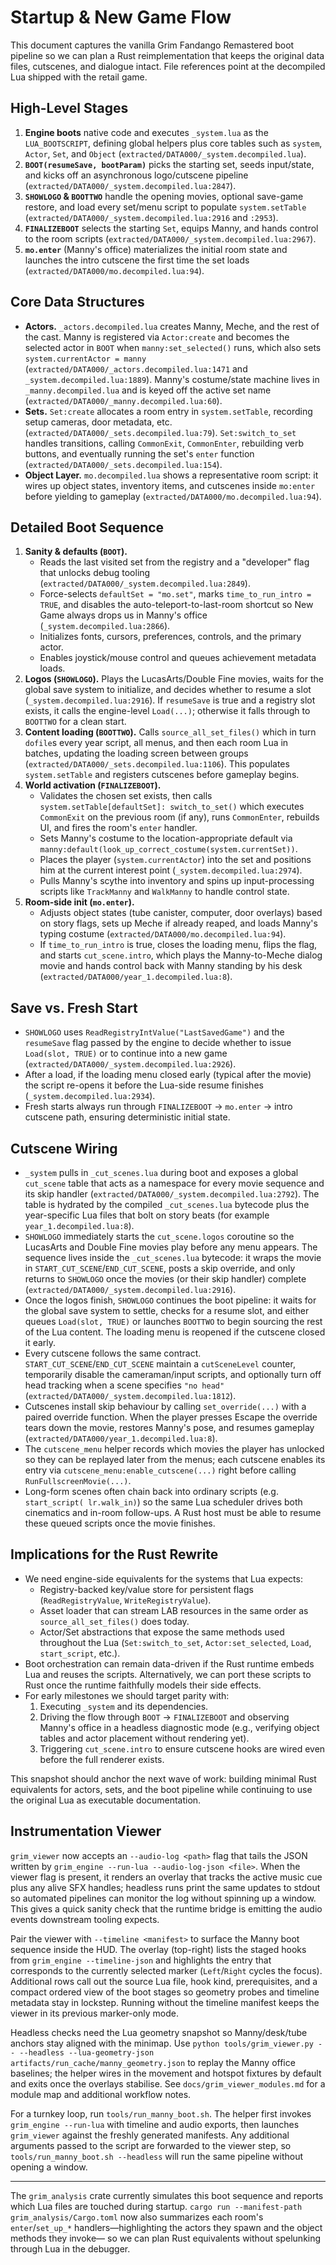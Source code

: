 # Startup & New Game Flow

This document captures the vanilla Grim Fandango Remastered boot pipeline so we
can plan a Rust reimplementation that keeps the original data files, cutscenes,
and dialogue intact. File references point at the decompiled Lua shipped with
the retail game.

## High-Level Stages
1. **Engine boots** native code and executes `_system.lua` as the
   `LUA_BOOTSCRIPT`, defining global helpers plus core tables such as `system`,
   `Actor`, `Set`, and `Object` (`extracted/DATA000/_system.decompiled.lua`).
2. **`BOOT(resumeSave, bootParam)`** picks the starting set, seeds input/state,
   and kicks off an asynchronous logo/cutscene pipeline
   (`extracted/DATA000/_system.decompiled.lua:2847`).
3. **`SHOWLOGO` & `BOOTTWO`** handle the opening movies, optional save-game
   restore, and load every set/menu script to populate `system.setTable`
   (`extracted/DATA000/_system.decompiled.lua:2916` and `:2953`).
4. **`FINALIZEBOOT`** selects the starting `Set`, equips Manny, and hands
   control to the room scripts (`extracted/DATA000/_system.decompiled.lua:2967`).
5. **`mo.enter`** (Manny's office) materializes the initial room state and
   launches the intro cutscene the first time the set loads
   (`extracted/DATA000/mo.decompiled.lua:94`).

## Core Data Structures
- **Actors.** `_actors.decompiled.lua` creates Manny, Meche, and the rest of the
  cast. Manny is registered via `Actor:create` and becomes the selected actor in
  `BOOT` when `manny:set_selected()` runs, which also sets
  `system.currentActor = manny` (`extracted/DATA000/_actors.decompiled.lua:1471`
  and `_system.decompiled.lua:1889`). Manny's costume/state machine lives in
  `_manny.decompiled.lua` and is keyed off the active set name
  (`extracted/DATA000/_manny.decompiled.lua:60`).
- **Sets.** `Set:create` allocates a room entry in `system.setTable`, recording
  setup cameras, door metadata, etc. (`extracted/DATA000/_sets.decompiled.lua:79`).
  `Set:switch_to_set` handles transitions, calling `CommonExit`, `CommonEnter`,
  rebuilding verb buttons, and eventually running the set's `enter` function
  (`extracted/DATA000/_sets.decompiled.lua:154`).
- **Object Layer.** `mo.decompiled.lua` shows a representative room script:
  it wires up object states, inventory items, and cutscenes inside `mo:enter`
  before yielding to gameplay (`extracted/DATA000/mo.decompiled.lua:94`).

## Detailed Boot Sequence
1. **Sanity & defaults (`BOOT`).**
   - Reads the last visited set from the registry and a "developer" flag that
     unlocks debug tooling (`extracted/DATA000/_system.decompiled.lua:2849`).
   - Force-selects `defaultSet = "mo.set"`, marks `time_to_run_intro = TRUE`,
     and disables the auto-teleport-to-last-room shortcut so New Game always
     drops us in Manny's office (`_system.decompiled.lua:2866`).
   - Initializes fonts, cursors, preferences, controls, and the primary actor.
   - Enables joystick/mouse control and queues achievement metadata loads.
2. **Logos (`SHOWLOGO`).** Plays the LucasArts/Double Fine movies, waits for
   the global save system to initialize, and decides whether to resume a slot
   (`_system.decompiled.lua:2916`). If `resumeSave` is true and a registry slot
   exists, it calls the engine-level `Load(...)`; otherwise it falls through to
   `BOOTTWO` for a clean start.
3. **Content loading (`BOOTTWO`).** Calls `source_all_set_files()` which in turn
   `dofile`s every year script, all menus, and then each room Lua in batches,
   updating the loading screen between groups
   (`extracted/DATA000/_sets.decompiled.lua:1106`). This populates
   `system.setTable` and registers cutscenes before gameplay begins.
4. **World activation (`FINALIZEBOOT`).**
   - Validates the chosen set exists, then calls `system.setTable[defaultSet]:
     switch_to_set()` which executes `CommonExit` on the previous room (if any),
     runs `CommonEnter`, rebuilds UI, and fires the room's `enter` handler.
   - Sets Manny's costume to the location-appropriate default via
     `manny:default(look_up_correct_costume(system.currentSet))`.
   - Places the player (`system.currentActor`) into the set and positions him at
     the current interest point (`_system.decompiled.lua:2974`).
   - Pulls Manny's scythe into inventory and spins up input-processing scripts
     like `TrackManny` and `WalkManny` to handle control state.
5. **Room-side init (`mo.enter`).**
   - Adjusts object states (tube canister, computer, door overlays) based on
     story flags, sets up Meche if already reaped, and loads Manny's typing
     costume (`extracted/DATA000/mo.decompiled.lua:94`).
   - If `time_to_run_intro` is true, closes the loading menu, flips the flag, and
     starts `cut_scene.intro`, which plays the Manny-to-Meche dialog movie and
     hands control back with Manny standing by his desk
     (`extracted/DATA000/year_1.decompiled.lua:8`).

## Save vs. Fresh Start
- `SHOWLOGO` uses `ReadRegistryIntValue("LastSavedGame")` and the `resumeSave`
  flag passed by the engine to decide whether to issue `Load(slot, TRUE)` or to
  continue into a new game (`extracted/DATA000/_system.decompiled.lua:2926`).
- After a load, if the loading menu closed early (typical after the movie) the
  script re-opens it before the Lua-side resume finishes (`_system.decompiled.lua:2934`).
- Fresh starts always run through `FINALIZEBOOT` → `mo.enter` → intro cutscene
  path, ensuring deterministic initial state.

## Cutscene Wiring
- `_system` pulls in `_cut_scenes.lua` during boot and exposes a global
  `cut_scene` table that acts as a namespace for every movie sequence and its
  skip handler (`extracted/DATA000/_system.decompiled.lua:2792`). The table is
  hydrated by the compiled `_cut_scenes.lua` bytecode plus the year-specific Lua
  files that bolt on story beats (for example `year_1.decompiled.lua:8`).
- `SHOWLOGO` immediately starts the `cut_scene.logos` coroutine so the LucasArts
  and Double Fine movies play before any menu appears. The sequence lives inside
  the `_cut_scenes.lua` bytecode: it wraps the movie in
  `START_CUT_SCENE`/`END_CUT_SCENE`, posts a skip override, and only returns to
  `SHOWLOGO` once the movies (or their skip handler) complete
  (`extracted/DATA000/_system.decompiled.lua:2916`).
- Once the logos finish, `SHOWLOGO` continues the boot pipeline: it waits for
  the global save system to settle, checks for a resume slot, and either queues
  `Load(slot, TRUE)` or launches `BOOTTWO` to begin sourcing the rest of the Lua
  content. The loading menu is reopened if the cutscene closed it early.
- Every cutscene follows the same contract. `START_CUT_SCENE`/`END_CUT_SCENE`
  maintain a `cutSceneLevel` counter, temporarily disable the cameraman/input
  scripts, and optionally turn off head tracking when a scene specifies
  `"no head"` (`extracted/DATA000/_system.decompiled.lua:1812`).
- Cutscenes install skip behaviour by calling `set_override(...)` with a paired
  override function. When the player presses Escape the override tears down the
  movie, restores Manny's pose, and resumes gameplay (`extracted/DATA000/year_1.decompiled.lua:8`).
- The `cutscene_menu` helper records which movies the player has unlocked so
  they can be replayed later from the menus; each cutscene enables its entry via
  `cutscene_menu:enable_cutscene(...)` right before calling
  `RunFullscreenMovie(...)`.
- Long-form scenes often chain back into ordinary scripts (e.g. `start_script(
  lr.walk_in)`) so the same Lua scheduler drives both cinematics and in-room
  follow-ups. A Rust host must be able to resume these queued scripts once the
  movie finishes.

## Implications for the Rust Rewrite
- We need engine-side equivalents for the systems that Lua expects:
  - Registry-backed key/value store for persistent flags (`ReadRegistryValue`,
    `WriteRegistryValue`).
  - Asset loader that can stream LAB resources in the same order as
    `source_all_set_files()` does today.
  - Actor/Set abstractions that expose the same methods used throughout the Lua
    (`Set:switch_to_set`, `Actor:set_selected`, `Load`, `start_script`, etc.).
- Boot orchestration can remain data-driven if the Rust runtime embeds Lua and
  reuses the scripts. Alternatively, we can port these scripts to Rust once the
  runtime faithfully models their side effects.
- For early milestones we should target parity with:
  1. Executing `_system` and its dependencies.
  2. Driving the flow through `BOOT` → `FINALIZEBOOT` and observing Manny's
     office in a headless diagnostic mode (e.g., verifying object tables and
     actor placement without rendering yet).
  3. Triggering `cut_scene.intro` to ensure cutscene hooks are wired even before
     the full renderer exists.

This snapshot should anchor the next wave of work: building minimal Rust
equivalents for actors, sets, and the boot pipeline while continuing to use the
original Lua as executable documentation.

## Instrumentation Viewer

`grim_viewer` now accepts an `--audio-log <path>` flag that tails the JSON
written by `grim_engine --run-lua --audio-log-json <file>`. When the viewer flag
is present, it renders an overlay that tracks the active music cue plus any
alive SFX handles; headless runs print the same updates to stdout so automated
pipelines can monitor the log without spinning up a window. This gives a quick
sanity check that the runtime bridge is emitting the audio events downstream
tooling expects.

Pair the viewer with `--timeline <manifest>` to surface the Manny boot sequence
inside the HUD. The overlay (top-right) lists the staged hooks from
`grim_engine --timeline-json` and highlights the entry that corresponds to the
currently selected marker (`Left`/`Right` cycles the focus). Additional rows
call out the source Lua file, hook kind, prerequisites, and a compact ordered
view of the boot stages so geometry probes and timeline metadata stay in lockstep.
Running without the timeline manifest keeps the viewer in its previous
marker-only mode.

Headless checks need the Lua geometry snapshot so Manny/desk/tube anchors stay
aligned with the minimap. Use `python tools/grim_viewer.py -- --headless
--lua-geometry-json artifacts/run_cache/manny_geometry.json` to replay the
Manny office baselines; the helper wires in the movement and hotspot fixtures by
default and exits once the overlays stabilise. See `docs/grim_viewer_modules.md`
for a module map and additional workflow notes.

For a turnkey loop, run `tools/run_manny_boot.sh`. The helper first invokes
`grim_engine --run-lua` with timeline and audio exports, then launches
`grim_viewer` against the freshly generated manifests. Any additional arguments
passed to the script are forwarded to the viewer step, so `tools/run_manny_boot.sh --headless`
will run the same pipeline without opening a window.


---

The `grim_analysis` crate currently simulates this boot sequence and reports
which Lua files are touched during startup. `cargo run --manifest-path
grim_analysis/Cargo.toml` now also summarizes each room's `enter`/`set_up_*`
handlers—highlighting the actors they spawn and the object methods they invoke—
so we can plan Rust equivalents without spelunking through Lua in the debugger.
